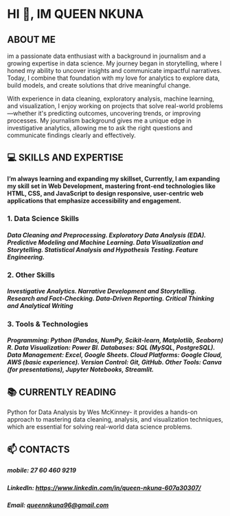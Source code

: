 # HI 👋, IM QUEEN NKUNA
## ABOUT ME
im a passionate data enthusiast with a background in journalism and a growing expertise in data science. My journey began in storytelling, where I honed my ability to uncover insights and communicate impactful narratives. Today, I combine that foundation with my love for analytics to explore data, build models, and create solutions that drive meaningful change.

With experience in data cleaning, exploratory analysis, machine learning, and visualization, I enjoy working on projects that solve real-world problems—whether it's predicting outcomes, uncovering trends, or improving processes. My journalism background gives me a unique edge in investigative analytics, allowing me to ask the right questions and communicate findings clearly and effectively.

## 💻 SKILLS AND EXPERTISE
#### I’m always learning and expanding my skillset, Currently, I am expanding my skill set in Web Development, mastering front-end technologies like HTML, CSS, and JavaScript to design responsive, user-centric web applications that emphasize accessibility and engagement.

### 1. Data Science Skills

##### Data Cleaning and Preprocessing. Exploratory Data Analysis (EDA). Predictive Modeling and Machine Learning. Data Visualization and Storytelling. Statistical Analysis and Hypothesis Testing. Feature Engineering.

### 2. Other Skills

##### Investigative Analytics. Narrative Development and Storytelling. Research and Fact-Checking. Data-Driven Reporting. Critical Thinking and Analytical Writing

### 3. Tools & Technologies

##### Programming: Python (Pandas, NumPy, Scikit-learn, Matplotlib, Seaborn) R. Data Visualization: Power BI. Databases: SQL (MySQL, PostgreSQL). Data Management: Excel, Google Sheets. Cloud Platforms: Google Cloud, AWS (basic experience). Version Control: Git, GitHub. Other Tools: Canva (for presentations), Jupyter Notebooks, Streamlit.

## 📚 CURRENTLY READING
Python for Data Analysis by Wes McKinney- it provides a hands-on approach to mastering data cleaning, analysis, and visualization techniques, which are essential for solving real-world data science problems.

## 📫 CONTACTS
##### mobile: 27 60 460 9219
##### LinkedIn: https://www.linkedin.com/in/queen-nkuna-607a30307/
##### Email: queennkuna96@gmail.com

